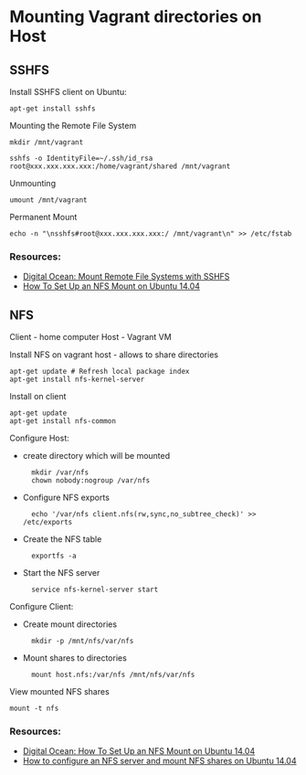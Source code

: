 # Mounting Vagrant directories on Host

## SSHFS

Install SSHFS client on Ubuntu:

    apt-get install sshfs

Mounting the Remote File System

    mkdir /mnt/vagrant

    sshfs -o IdentityFile=~/.ssh/id_rsa root@xxx.xxx.xxx.xxx:/home/vagrant/shared /mnt/vagrant

Unmounting 

    umount /mnt/vagrant

Permanent Mount

    echo -n "\nsshfs#root@xxx.xxx.xxx.xxx:/ /mnt/vagrant\n" >> /etc/fstab


### Resources:

- [Digital Ocean: Mount Remote File Systems with SSHFS](https://www.digitalocean.com/community/tutorials/how-to-use-sshfs-to-mount-remote-file-systems-over-ssh)
- [How To Set Up an NFS Mount on Ubuntu 14.04](https://www.digitalocean.com/community/tutorials/how-to-set-up-an-nfs-mount-on-ubuntu-14-04)

## NFS

Client - home computer
Host - Vagrant VM

Install NFS on vagrant host - allows to share directories

    apt-get update # Refresh local package index
    apt-get install nfs-kernel-server

Install on client

    apt-get update
    apt-get install nfs-common

Configure Host:

- create directory which will be mounted

        mkdir /var/nfs
        chown nobody:nogroup /var/nfs
    
- Configure NFS exports
  
        echo '/var/nfs client.nfs(rw,sync,no_subtree_check)' >> /etc/exports
    
- Create the NFS table
  
        exportfs -a
    
- Start the NFS server

        service nfs-kernel-server start

Configure Client:

- Create mount directories

        mkdir -p /mnt/nfs/var/nfs
    
- Mount shares to directories

        mount host.nfs:/var/nfs /mnt/nfs/var/nfs

View mounted NFS shares

    mount -t nfs

### Resources:

- [Digital Ocean: How To Set Up an NFS Mount on Ubuntu 14.04](https://www.digitalocean.com/community/tutorials/how-to-set-up-an-nfs-mount-on-ubuntu-14-04)
- [How to configure an NFS server and mount NFS shares on Ubuntu 14.04](https://www.howtoforge.com/how-to-configure-a-nfs-server-and-mount-nfs-shares-on-ubuntu-14.04)